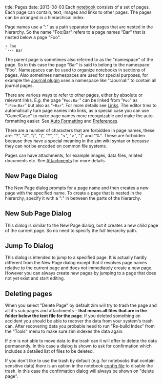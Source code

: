 title: Pages
date: 2013-08-03
Each [notebook](./Notebooks.markdown) consists of a set of pages. Each page can contain, text, images and links to other pages. The pages can be arranged in a hierarchical index. 

Page names use a ":" as a path separator for pages that are nested in the hierarchy. So the name "Foo:Bar" refers to a page names "Bar" that is nested below a page "Foo".

	+ Foo
	`--- Bar

The parent page is sometimes also referred to as the "namespace" of the page. So in this case the page "Bar" is said to belong to the namespace "Foo". Namespaces can be used to organize notebooks in sections of pages. Also sometimes namespaces are used for special purposes, for example the [Journal plugin](../Plugins/Journal.markdown) uses a namespace like ":Journal:" to contain all journal pages.

There are various ways to refer to other pages, either by absolute or relevant links. E.g. the page "``Foo:Bar``" can be linked from "``Foo``" as "``:Foo:Bar``" but also as "``+Bar``". For more details see [Links](./Links.markdown). The editor tries to automatically turn page names into links, as a special case you can use "CamelCase" to make page names more recognizable and make the auto-formatting easier. See [Auto Formatting](./Auto_Formatting.markdown) and [Preferences](./Preferences.markdown).

There are a number of characters that are forbidden in page names, these are: "?", "#", "/", "\\", "*", '"', "<", ">", "|" and "%". These are forbidden because they have a special meaning in the zim wiki syntax or because they can not be encoded on common file systems.

Pages can have attachments, for example images, data files, related documents etc. See [Attachments](./Attachments.markdown) for more details.

New Page Dialog
---------------
The New Page dialog prompts for a page name and then creates a new page with the specified name. To create a page that is nested in the hierarchy, specify it with a ":" in between the parts of the hierarchy.

New Sub Page Dialog
-------------------
This dialog is similar to the New Page dialog, but it creates a new child page of the current page. So no need to specify the full hierarchy path.

Jump To Dialog
--------------
This dialog is intended to jump to a specified page. It is actually hardly different from the New Page dialog except that it resolves page names relative to the current page and does not immediately create a new page. However you can always create new pages by jumping to a page that does not yet exist and start editing.

Deleting pages
--------------
When you select "Delete Page" by default zim will try to trash the page and all it's sub pages and attachments - **that means all files that are in the folder below the text file for the page**. If you deleted something on accident you should be able to recover the data from your system's trash can. After recovering data you probable need to run "Re-build Index" from the "Tools" menu to make sure zim indexes the data again.

If zim is not able to move data to the trash can it will offer to delete the data permanently. In this case a dialog is shown to ask for confirmation which includes a detailed list of files to be deleted.

If you don't like to use the trash by default (e.g. for notebooks that contain sensitive data) there is an option in the notebook [config file](./Config_Files.markdown) to disable the trash. In this case the confirmation dialog will always be shown on "delete page".

